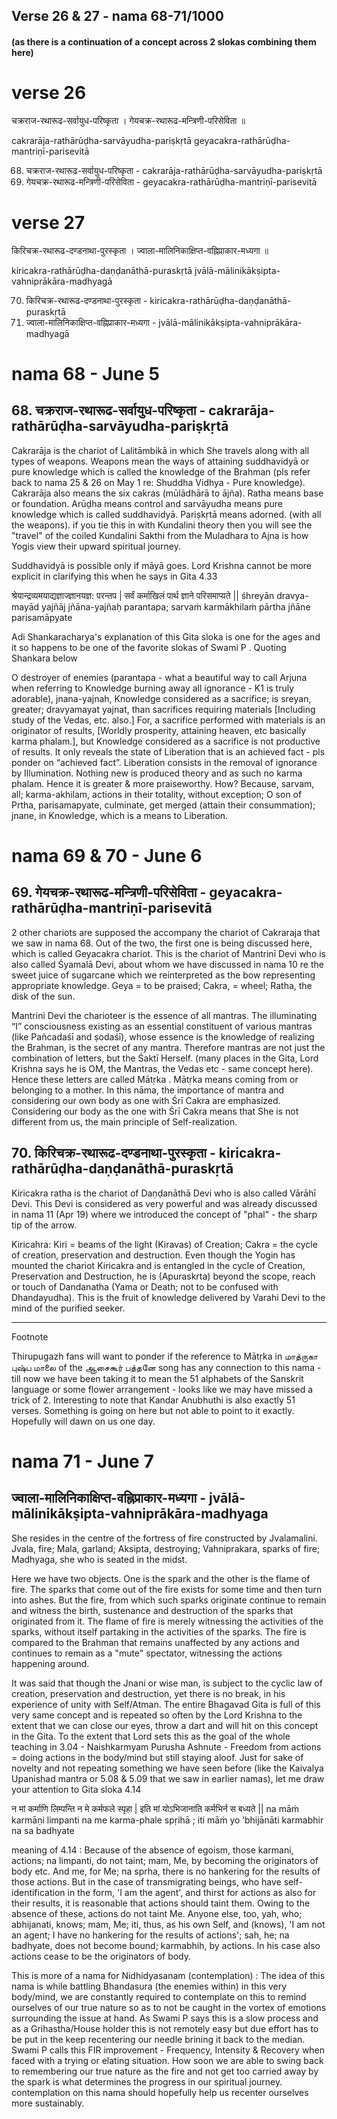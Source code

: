 ## Verse 26 & 27  - nama 68-71/1000 

#### (as there is a continuation of a concept across 2 slokas combining them here)

# verse 26

चक्रराज-रथारूढ-सर्वायुध-परिष्कृता ।
गेयचक्र-रथारूढ-मन्त्रिणी-परिसेविता ॥

cakrarāja-rathārūḍha-sarvāyudha-pariṣkṛtā 
geyacakra-rathārūḍha-mantriṇī-parisevitā

68. चक्रराज-रथारूढ-सर्वायुध-परिष्कृता - cakrarāja-rathārūḍha-sarvāyudha-pariṣkṛtā 
69. गेयचक्र-रथारूढ-मन्त्रिणी-परिसेविता - geyacakra-rathārūḍha-mantriṇī-parisevitā

# verse 27

किरिचक्र-रथारूढ-दण्डनाथा-पुरस्कृता ।
ज्वाला-मालिनिकाक्षिप्त-वह्निप्राकार-मध्यगा ॥ 

kiricakra-rathārūḍha-daṇḍanāthā-puraskṛtā 
jvālā-mālinikākṣipta-vahniprākāra-madhyagā 

70.  किरिचक्र-रथारूढ-दण्डनाथा-पुरस्कृता - kiricakra-rathārūḍha-daṇḍanāthā-puraskṛtā
71.  ज्वाला-मालिनिकाक्षिप्त-वह्निप्राकार-मध्यगा - jvālā-mālinikākṣipta-vahniprākāra-madhyagā

# nama 68 - June 5 

## 68. चक्रराज-रथारूढ-सर्वायुध-परिष्कृता - cakrarāja-rathārūḍha-sarvāyudha-pariṣkṛtā

Cakrarāja is the chariot of Lalitāmbikā in which She travels along with all types of weapons. Weapons mean the ways of attaining suddhavidyā or pure knowledge which is called the knowledge of the Brahman (pls refer back to nama 25 & 26 on May 1 re: Shuddha Vidhya - Pure knowledge). Cakrarāja also means the six cakras (mūlādhārā to ājña). Ratha means base or foundation. Arūḍha means control and sarvāyudha means pure knowledge which is called suddhavidyā.  Pariṣkṛtā means adorned. (with all the weapons).  if you tie this in with Kundalini theory then you will see the "travel" of the coiled Kundalini Sakthi from the Muladhara to Ajna is how Yogis view their upward spiritual journey. 

Suddhavidyā is possible only if māyā goes.  Lord Krishna cannot be more explicit in clarifying this when he says in Gita 4.33 

श्रेयान्द्रव्यमयाद्यज्ञाज्ज्ञानयज्ञ: परन्तप | सर्वं कर्माखिलं पार्थ ज्ञाने परिसमाप्यते ||
śhreyān dravya-mayād yajñāj jñāna-yajñaḥ parantapa; sarvaṁ karmākhilaṁ pārtha jñāne parisamāpyate

Adi Shankaracharya's explanation of this Gita sloka is one for the ages and it so happens to be one of the favorite slokas of Swami P . Quoting Shankara below 

O destroyer of enemies (parantapa - what a beautiful way to call Arjuna when referring to Knowledge burning away all ignorance - K1 is truly adorable), jnana-yajnah, Knowledge considered as a sacrifice; is sreyan, greater; dravyamayat yajnat, than sacrifices requiring materials [Including study of the Vedas, etc. also.] For, a sacrifice performed with materials is an originator of results, [Worldly prosperity, attaining heaven, etc basically karma phalam.], but Knowledge considered as a sacrifice is not productive of results. It only reveals the state of Liberation that is an achieved fact - pls ponder on “achieved fact”. Liberation consists in the removal of ignorance by Illumination. Nothing new is produced theory and as such no karma phalam. Hence it is greater & more praiseworthy. How? Because, sarvam, all; karma-akhilam, actions in their totality, without exception; O son of Prtha, parisamapyate, culminate, get merged (attain their consummation); jnane, in Knowledge, which is a means to Liberation.

# nama 69 & 70 - June 6 

## 69. गेयचक्र-रथारूढ-मन्त्रिणी-परिसेविता - geyacakra-rathārūḍha-mantriṇī-parisevitā

2 other chariots are supposed the accompany the chariot of Cakraraja that we saw in nama 68. Out of the two, the first one is being discussed here, which is called Geyacakra chariot. This is the chariot of Mantrinī Devi who is also called Śyamalā Devi, about whom we have discussed in nama 10 re the sweet juice of sugarcane which we reinterpreted as the bow representing appropriate knowledge.  Geya =  to be praised; Cakra, = wheel; Ratha, the disk of the sun. 

Mantrini Devi the charioteer is the essence of all mantras. The illuminating “I” consciousness existing as an essential constituent of various mantras (like Pañcadaśī and ṣodaśī), whose essence is the knowledge of realizing the Brahman, is the secret of any mantra. Therefore mantras are not just the combination of letters, but the Śaktī Herself. (many places in the Gita, Lord Krishna says he is OM, the Mantras, the Vedas etc - same concept here). Hence these letters are called Mātṛka . Mātṛka means coming from or belonging to a mother. In this nāma, the importance of mantra and considering our own body as one with Śrī Cakra are emphasized. Considering our body as the one with Śrī Cakra means that She is not different from us, the main principle of Self-realization.

## 70. किरिचक्र-रथारूढ-दण्डनाथा-पुरस्कृता - kiricakra-rathārūḍha-daṇḍanāthā-puraskṛtā

Kiricakra ratha is the chariot of Daṇḍanāthā Devi who is also called Vārāhī Devi. This Devi is considered as very powerful and was already discussed in nama 11 (Apr 19)  where we introduced the concept of "phal" - the sharp tip of the arrow.

Kiricahra: Kiri = beams of the light (Kiravas) of Creation; Cakra = the cycle of creation, preservation and destruction. Even though the Yogin has mounted the chariot Kiricakra and is entangled in the cycle of Creation, Preservation and Destruction, he is (Apuraskrta) beyond the scope, reach or touch of Dandanatha (Yama or Death; not to be confused with Dhandayudha). This is the fruit of knowledge delivered by Varahi Devi to the mind of the purified seeker.

------------

Footnote 

Thirupugazh fans will want to ponder if the reference to Mātṛka in மாத்ருகா புஷ்ப மாலை of the ஆசைகூர் பத்தனே song has  any connection to this nama - till now we have been taking it to mean the 51 alphabets of the Sanskrit language or some flower arrangement - looks like we may have missed a trick of 2. Interesting to note that Kandar Anubhuthi is also exactly 51 verses. Something is going on here but not able to point to it exactly. Hopefully will dawn on us one day.

# nama 71 - June 7 

## ज्वाला-मालिनिकाक्षिप्त-वह्निप्राकार-मध्यगा - jvālā-mālinikākṣipta-vahniprākāra-madhyaga

She resides in the centre of the fortress of fire constructed by Jvalamalini. Jvala, fire; Mala, garland; Aksipta, destroying; Vahniprakara, sparks of fire; Madhyaga, she who is seated in the midst. 

Here we have two objects. One is the spark and the other is the flame of fire. The sparks that come out of the fire exists for some time and then turn into ashes. But the fire, from which such sparks originate continue to remain and witness the birth, sustenance and destruction of the sparks that originated from it. The flame of fire is merely witnessing the activities of the sparks, without itself partaking in the activities of the sparks. The fire is compared to the Brahman that remains unaffected by any actions and continues to remain as a "mute" spectator, witnessing the actions happening around. 

It was said that though the Jnani  or wise man, is subject to the cyclic law of creation, preservation and destruction, yet there is no break, in his experience of unity with Self/Atman.   The entire Bhagavad Gita is full of this very same concept and is repeated so often by the Lord Krishna to the extent that we can close our eyes, throw a dart and will hit on this concept in the Gita. To the extent that Lord sets this as the goal of the whole teaching in 3.04 - Naishkarmyam Purusha Ashnute - Freedom from actions = doing actions in the body/mind but still staying aloof.  Just for sake of novelty and not repeating something we have seen before (like the Kaivalya Upanishad mantra or 5.08 & 5.09 that we saw in earlier namas), let me draw your attention to Gita sloka 4.14 

न मां कर्माणि लिम्पन्ति न मे कर्मफले स्पृहा | इति मां योऽभिजानाति कर्मभिर्न स बध्यते || 
na māṁ karmāṇi limpanti na me karma-phale spṛihā ; iti māṁ yo ’bhijānāti karmabhir na sa badhyate

meaning of 4.14 : Because of the absence of egoism, those karmani, actions; na limpanti, do not taint; mam, Me, by becoming the originators of body etc. And me, for Me; na sprha, there is no hankering for the results of those actions. But in the case of transmigrating beings, who have self-identification in the form, 'I am the agent', and thirst for actions as also for their results, it is reasonable that actions should taint them. Owing to the absence of these, actions do not taint Me. Anyone else, too, yah, who; abhijanati, knows; mam, Me; iti, thus, as his own Self, and (knows), 'I am not an agent; I have no hankering for the results of actions'; sah, he; na badhyate, does not become bound; karmabhih, by actions. In his case also actions cease to be the originators of body.

This is more of a nama for Nidhidyasanam (contemplation) : The idea of this nama is while battling Bhandasura  (the enemies within) in this very body/mind, we are constantly required to contemplate on this to remind ourselves of our true nature so as to not be caught in the vortex of emotions surrounding the issue at hand.  As Swami P says this is a slow process and as a Grihastha/House holder this is not remotely easy but due effort has to be put in the keep recentering our needle brining it back to the median. Swami P calls this FIR improvement - Frequency, Intensity & Recovery when faced with a trying or elating situation. How soon we are able to swing back to remembering our true nature as the fire and not get too carried away by the spark is what determines the progress in our spiritual journey. contemplation on this nama should hopefully help us recenter ourselves more sustainably.

